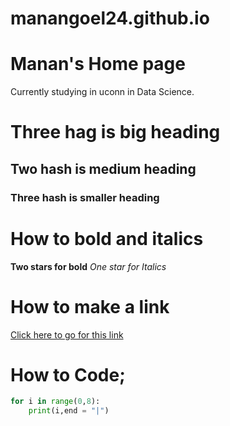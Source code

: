 # manangoel24.github.io

# Manan's Home page
Currently studying in uconn in Data Science.

# Three hag is big heading
## Two hash is medium heading
### Three hash is smaller heading 

# How to bold and italics 
**Two stars for bold**
*One star for Italics*

# How to make a link 
[Click here to go for this link](https://www.youtube.com/@GitHub)

# How to Code;
```python 
for i in range(0,8):
    print(i,end = "|")
```

